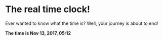 # The real time clock!

Ever wanted to know what the time is? Well, your journey is about to end!

**The time is Nov 13, 2017, 05:12**